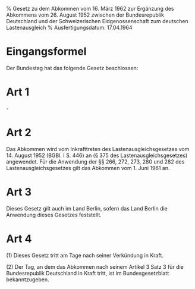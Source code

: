 % Gesetz zu dem Abkommen vom 16. März 1962 zur Ergänzung des Abkommens vom 26. August 1952 zwischen der Bundesrepublik Deutschland und der Schweizerischen Eidgenossenschaft zum deutschen Lastenausgleich
% Ausfertigungsdatum: 17.04.1964
 
# Eingangsformel

Der Bundestag hat das folgende Gesetz beschlossen:

# Art 1

\-

# Art 2

Das Abkommen wird vom Inkrafttreten des Lastenausgleichsgesetzes vom 14. August 1952 (BGBl. I S. 446) an (§ 375 des Lastenausgleichsgesetzes) angewendet. Für die Anwendung der §§ 266, 272, 273, 280 und 282 des Lastenausgleichsgesetzes gilt das Abkommen vom 1. Juni 1961 an.

# Art 3

Dieses Gesetz gilt auch im Land Berlin, sofern das Land Berlin die Anwendung dieses Gesetzes feststellt.

# Art 4

(1) Dieses Gesetz tritt am Tage nach seiner Verkündung in Kraft.

(2) Der Tag, an dem das Abkommen nach seinem Artikel 3 Satz 3 für die Bundesrepublik Deutschland in Kraft tritt, ist im Bundesgesetzblatt bekanntzugeben.
